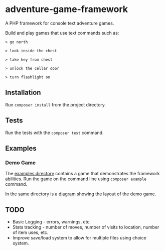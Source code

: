 # adventure-game-framework

A PHP framework for console text adventure games.

Build and play games that use text commands such as:

```
> go north

> look inside the chest

> take key from chest

> unlock the cellar door

> turn flashlight on
```
## Installation

Run `composer install` from the project directory.

## Tests

Run the tests with the `composer test` command.

## Examples

### Demo Game

The [examples directory](examples/demo-game) contains a game that demonstrates the framework
abilities. Run the game on the command line using `composer example` command.

In the same directory is a [diagram](examples/demo-game/docs/Example%20Game%20Map.png) showing the layout
of the demo game.

## TODO

* Basic Logging - errors, warnings, etc.
* Stats tracking - number of moves, number of visits to location, number of item uses, etc.
* Improve save/load system to allow for multiple files using choice system.
